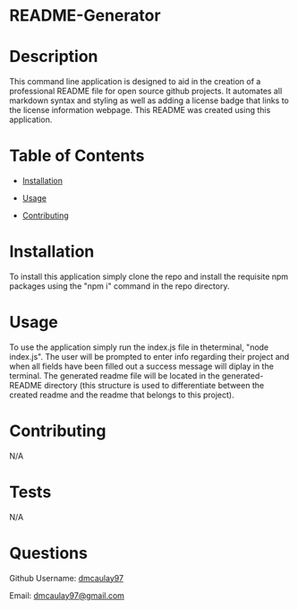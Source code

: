 # README-Generator 
# Description
This command line application is designed to aid in the creation of a professional README file for open source github projects. It automates all markdown syntax and styling as well as adding a license badge that links to the license information webpage. This README was created using this application.

# Table of Contents
- [Installation](#installation)

- [Usage](#usage)



- [Contributing](#contributing)

# Installation
To install this application simply clone the repo and install the requisite npm packages using the "npm i" command in the repo directory.

# Usage
To use the application simply run the index.js file in theterminal, "node index.js". The user will be prompted to enter info regarding their project and when all fields have been filled out a success message will diplay in the terminal. The generated readme file will be located in the generated-README directory (this structure is used to differentiate between the created readme and the readme that belongs to this project).



# Contributing
N/A

# Tests
N/A

# Questions
Github Username: [dmcaulay97](https://github.com/dmcaulay97)

Email: dmcaulay97@gmail.com
  